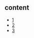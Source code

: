 ## content

- [1](https://github.com/gaoxinge/something/tree/master/learn%20java%20third-party%20library/tomcat/1)
- [2](https://github.com/gaoxinge/something/tree/master/learn%20java%20third-party%20library/tomcat/2)
- [3](https://github.com/gaoxinge/something/tree/master/learn%20java%20third-party%20library/tomcat/3)